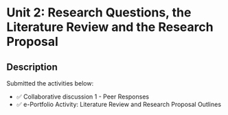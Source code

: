 # Unit 2: Research Questions, the Literature Review and the Research Proposal

## Description

Submitted the activities below:
- ✅ Collaborative discussion 1 - Peer Responses
- ✅ e-Portfolio Activity: Literature Review and Research Proposal Outlines




